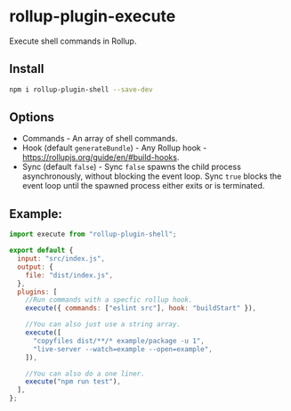 # rollup-plugin-execute

Execute shell commands in Rollup.

## Install

```bash
npm i rollup-plugin-shell --save-dev
```

## Options

- Commands - An array of shell commands.
- Hook (default `generateBundle`) - Any Rollup hook - https://rollupjs.org/guide/en/#build-hooks.
- Sync (default `false`) - Sync `false` spawns the child process asynchronously, without blocking the event loop. Sync `true` blocks the event loop until the spawned process either exits or is terminated.

## Example:

```js
import execute from "rollup-plugin-shell";

export default {
  input: "src/index.js",
  output: {
    file: "dist/index.js",
  },
  plugins: [
    //Run commands with a specfic rollup hook.
    execute({ commands: ["eslint src"], hook: "buildStart" }),

    //You can also just use a string array.
    execute([
      "copyfiles dist/**/* example/package -u 1",
      "live-server --watch=example --open=example",
    ]),

    //You can also do a one liner.
    execute("npm run test"),
  ],
};
```
